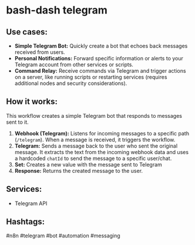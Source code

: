 # bash-dash telegram

## Use cases:

*   **Simple Telegram Bot:**  Quickly create a bot that echoes back messages received from users.
*   **Personal Notifications:**  Forward specific information or alerts to your Telegram account from other services or scripts.
*   **Command Relay:**  Receive commands via Telegram and trigger actions on a server, like running scripts or restarting services (requires additional nodes and security considerations).

## How it works:

This workflow creates a simple Telegram bot that responds to messages sent to it.

1.  **Webhook (Telegram):** Listens for incoming messages to a specific path (`/telegram`). When a message is received, it triggers the workflow.
2.  **Telegram:** Sends a message back to the user who sent the original message.  It extracts the text from the incoming webhook data and uses a hardcoded `chatId` to send the message to a specific user/chat.
3.  **Set:** Creates a new value with the message sent to Telegram
4.  **Response:** Returns the created message to the user.

## Services:

*   Telegram API

## Hashtags:

#n8n #telegram #bot #automation #messaging
